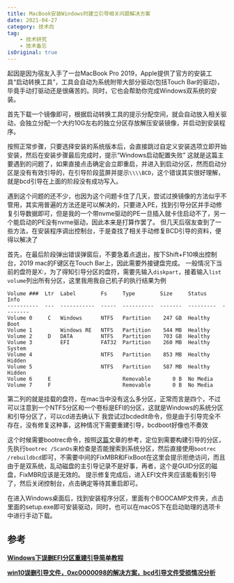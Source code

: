 ```yaml
---
title: MacBook安装Windows时建立引导相关问题解决方案
date: 2021-04-27
category: 技术向
tag:
    - 技术研究
    - 技术备忘
isOriginal: true
---
```


起因是因为宿友入手了一台MacBook Pro 2019，Apple提供了官方的安装工具“启动转换工具”，工具会自动为系统附带大部分驱动(包括Touch Bar的驱动)，毕竟手动打驱动还是很痛苦的。同时，它也会帮助你完成Windows双系统的安装。

<!-- more -->

首先下载一个镜像即可，根据启动转换工具的提示分配空间，就会自动放入相关驱动，会独立分配一个大约10G左右的独立分区存放解压安装镜像，并启动到安装程序。

按照正常步骤，只要选择安装的系统版本后，会直接跳过自定义安装选项立即开始安装，然后在安装步骤最后完成时，提示“Windows启动配置失败” 这就是这篇主要遇到的问题了，如果直接点击确定会立即重启，并进入到启动分区，然而启动分区是没有有效引导的，在引导阶段蓝屏并提示`\\\\BCD`，这个错误其实很好理解，就是bcd引导在上面的阶段没有成功写入。

遇到这个问题的还不少，也因为这个问题卡住了几天，尝试过换镜像的方法似乎不管用，其实用普遍的方法还是可以解决的，只要进入PE，找到引导分区并手动修复引导数据即可，但是我的一个带nvme驱动的PE一旦插入就卡住启动不了，另一个能启动的PE没有nvme驱动，因此本来是打算作罢了。 但几天后宿友查到了一些方法，在安装程序调出控制台，于是查找了相关手动修复BCD引导的资料，便得以解决了

首先，在最后阶段弹出错误弹窗后，不要急着点退出，按下Shift+F10唤出控制台，2019 mac的F键区在Touch Bar上，因此需要外接键盘完成。 一般情况下当前的盘符是X:，为了得知引导分区的盘符，需要先输入`diskpart`，接着输入`list volume`列出所有分区，这里我用我自己机子的执行结果为例

```
Volume ###  Ltr  Label        Fs     Type        Size     Status     Info
----------  ---  -----------  -----  ----------  -------  ---------  --------
Volume 0     C   Windows      NTFS   Partition    247 GB  Healthy    Boot
Volume 1         Windows RE   NTFS   Partition    544 MB  Healthy
Volume 2     D   DATA         NTFS   Partition    703 GB  Healthy
Volume 3         EFI          FAT32  Partition    260 MB  Healthy    System
Volume 4                      NTFS   Partition    853 MB  Healthy    Hidden
Volume 5                      NTFS   Partition    587 MB  Healthy    Hidden
Volume 6     E                       Removable       0 B  No Media
Volume 7     F                       Removable       0 B  No Media
```

第二列的就是挂载的盘符，在mac当中没有这么多分区，正常而言是四个，不过可以注意到一个NTFS分区和一个卷标是EFI的分区，这就是Windows的系统分区和引导分区了，可以cd进去确认下 我尝试过bcdedit命令，但是由于引导完全不存在，没有修复这种事，这种情况下需要重建引导，bcdboot好像也不奏效

这个时候需要bootrec命令，按照[这篇](https://blog.csdn.net/weixin_42252980/article/details/80862638 "win10误删引导文件，0xc0000098的解决方案，bcd引导文件受损情况分析")文章的参考，定位到需要构建引导的分区，先执行`bootrec /ScanOs`来检查是否能搜索到系统分区，然后直接使用`bootrec /rebuildbcd`即可，不需要中间的FixMBR和FixBoot在这里会提示拒绝访问，而且由于是双系统，乱动磁盘的主引导记录不是好事，再者，这个是GUID分区的磁盘，FixMBR应该是无效的。 提示修复完成后，进入EFI文件夹应该能看到引导了，然后关闭控制台，点击确定等待其重启即可。

在进入Windows桌面后，找到安装程序分区，里面有个BOOCAMP文件夹，点击里面的setup.exe即可安装驱动，同时，也可以在macOS下在启动助理的选项卡中进行手动下载。

## 参考 

[**Windows下误删EFI分区重建引导简单教程**](https://blog.csdn.net/Rookie_tong/article/details/84455527)

[**win10误删引导文件，0xc0000098的解决方案，bcd引导文件受损情况分析**](https://blog.csdn.net/weixin_42252980/article/details/80862638)
